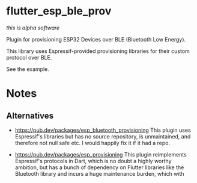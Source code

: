 
# flutter_esp_ble_prov

*this is alpha software*

Plugin for provisioning ESP32 Devices over BLE (Bluetooth Low Energy).

This library uses Espressif-provided provisioning libraries for their custom
protocol over BLE.

See the example.


# Notes

## Alternatives

*  https://pub.dev/packages/esp_bluetooth_provisioning This plugin uses
   Espressif's libraries but has no source repository, is unmaintained,
   and therefore not null safe etc. I would happily fix it if it had a
   repo.

*  https://pub.dev/packages/esp_provisioning This plugin reimplements
   Espressif's protocols in Dart, which is no doubt a highly worthy
   ambition, but has a bunch of dependency on Flutter libraries like the
   Bluetooth library and incurs a huge maintenance burden, which with 
   

